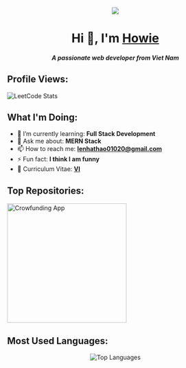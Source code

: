 
<p align="center">
<br/>
    <img
        align="center"
        src="https://readme-typing-svg.demolab.com?font=Fira+Code&pause=1000&color=42F3F7FF&width=435&lines=1+%2B+years+of+coding+experience;Code+is+my+life&center=true&width=700&height=25&vCenter=true&pause=1000&size=25"
    />
</p>

<h1 align="center">Hi 👋, I'm <a href="https://github.com/HowToRiseUp">Howie</a></h1>
<h5 align="center">A passionate web developer from Viet Nam</h5>

## Profile Views:

![LeetCode Stats](https://leetcard.jacoblin.cool/HowToRiseUp?theme=dark&font=Poppins)

## What I'm Doing:

- 🌱 I’m currently learning: **Full Stack Development**
- 💬 Ask me about: **MERN Stack**
- 📫 How to reach me: **lenhathao01020@gmail.com**
- ⚡ Fun fact: **I think I am funny**
- 📄 Curriculum Vitae: **<a href="https://drive.google.com/file/d/1Z_OT_aY9h1cIIxvqSz57_KPIHiF34XeG/view" target="blank">VI</a>**


## Top Repositories:

<p align="left">
    <a href="https://github.com/HowToRiseUp/Crowfunding-App">
        <img width="278" src="https://denvercoder1-github-readme-stats.vercel.app/api/pin/?username=HowToRiseUp&repo=Crowfunding-App&theme=react&bg_color=1F222E&title_color=42F3F7FF&hide_border=true&icon_color=F8D866&show_icons=false" alt="Crowfunding App" />
    </a>
</p>

## Most Used Languages:

<p align="center">
    <img align="center" src="https://github-readme-stats.vercel.app/api/top-langs?username=HowToRiseUp&show_icons=true&locale=en&layout=compact&theme=tokyonight&hide_border=true" alt="Top Languages" />
</p>

